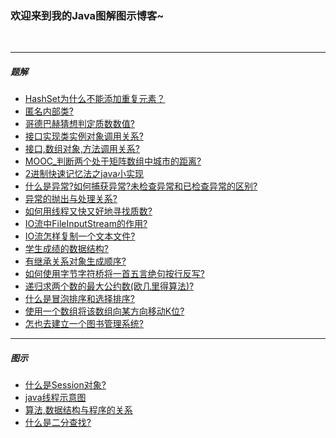 ### 欢迎来到我的Java图解图示博客~

<br>

---


##### 题解


- [HashSet为什么不能添加重复元素？](https://www.processon.com/view/link/5b068e01e4b05f5d6b6adac5)
- [匿名内部类?](https://www.processon.com/view/link/5b025103e4b0da6de331d848)
- [哥德巴赫猜想判定质数数值?](https://www.processon.com/view/link/5b01287de4b06a40445ecd00)
- [接口实现类实例对象调用关系?](https://www.processon.com/view/link/5afe9de3e4b0ceccca8644d7)
- [接口,数组对象,方法调用关系?](https://www.processon.com/view/link/5afd3b1ee4b0595cc890063b)
- [MOOC_判断两个处于矩阵数组中城市的距离?](https://www.processon.com/view/link/5b028e52e4b05615d25162a5)
- [2进制快速记忆法之java小实现](https://www.processon.com/view/link/5b06d700e4b05615d25d1069)
- [什么是异常?如何捕获异常?未检查异常和已检查异常的区别?](https://www.processon.com/view/link/5b0b8f0be4b0fccf723ba252)
- [异常的抛出与处理关系?](https://www.processon.com/view/link/5b0cf2cde4b037160971ab27)
- [如何用线程又快又好地寻找质数?](https://www.processon.com/view/link/5b0fc4abe4b06350d449773d)
- [IO流中FileInputStream的作用?](https://www.processon.com/view/link/5b134ac8e4b07596cf3a6a40)
- [IO流怎样复制一个文本文件?](https://www.processon.com/view/link/5b14b4bae4b00490ac850da2)
- [学生成绩的数据结构?](https://www.processon.com/view/link/5b172f85e4b06350d4535b9d)
- [有继承关系对象生成顺序?](https://www.processon.com/view/link/5b19fe9ae4b07596cf45c741)
- [如何使用字节字符桥将一首五言绝句按行反写?](https://www.processon.com/view/link/5b1a3880e4b00490ac8f5f40)
- [递归求两个数的最大公约数(欧几里得算法)?](https://www.processon.com/view/link/5b1c844ae4b02e4b26ff5b72)
- [什么是冒泡排序和选择排序?](https://www.processon.com/view/link/5b1de65ae4b07596cf49e709)
- [使用一个数组将该数组向某方向移动K位?](https://www.processon.com/view/link/5b1f335de4b02e4b27030e37)
- [怎也去建立一个图书管理系统?](https://www.processon.com/view/link/5b237183e4b06d15ca93e52a)

---


##### 图示


- [什么是Session对象?](https://www.processon.com/view/link/5a3b64ade4b07c8d894161e1)
- [java线程示意图](https://www.processon.com/view/link/5b0e22afe4b009aef59037b7)
- [算法,数据结构与程序的关系](https://www.processon.com/view/link/5ad1e6eee4b0b74a6dd6955e)
- [什么是二分查找?](https://www.processon.com/view/link/5b2308e4e4b02539617ea55c)





<br>
<br>
<br>
<center>

<script type="text/javascript" src="//ra.revolvermaps.com/0/0/3.js?i=0i68f3ntvth&amp;b=0&amp;s=40&amp;m=2&amp;cl=ffffff&amp;co=010020&amp;cd=aa0000&amp;v0=60&amp;v1=60&amp;r=1" async="async"></script>

</center>
<br>
<br>

